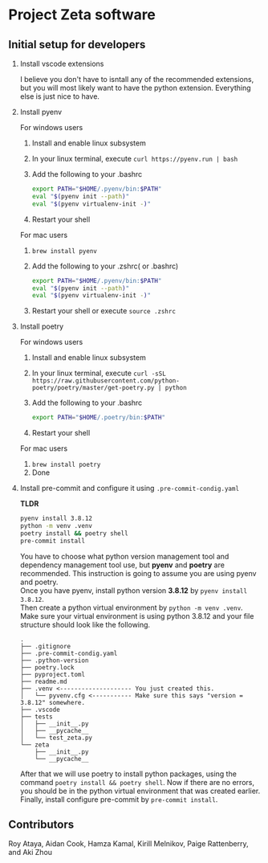 # Project Zeta software

## Initial setup for developers

1. Install vscode extensions

    I believe you don't have to isntall any of the recommended extensions, but you will most likely want to have the
    python extension. Everything else is just nice to have.

2. Install pyenv

    For windows users
    1. Install and enable linux subsystem
    2. In your linux terminal, execute `curl https://pyenv.run | bash`
    3. Add the following to your .bashrc

        ```bash
        export PATH="$HOME/.pyenv/bin:$PATH"
        eval "$(pyenv init --path)"
        eval "$(pyenv virtualenv-init -)"
        ```

    4. Restart your shell

    For mac users
    1. `brew install pyenv`
    2. Add the following to your .zshrc( or .bashrc)

        ```bash
        export PATH="$HOME/.pyenv/bin:$PATH"
        eval "$(pyenv init --path)"
        eval "$(pyenv virtualenv-init -)"
        ```

    3. Restart your shell or execute `source .zshrc`

3. Install poetry

    For windows users
    1. Install and enable linux subsystem
    2. In your linux terminal, execute `curl -sSL https://raw.githubusercontent.com/python-poetry/poetry/master/get-poetry.py | python`
    3. Add the following to your .bashrc

        ```bash
        export PATH="$HOME/.poetry/bin:$PATH"
        ```

    4. Restart your shell

    For mac users
    1. `brew install poetry`
    2. Done

4. Install pre-commit and configure it using `.pre-commit-condig.yaml`

    **TLDR**

    ```bash
    pyenv install 3.8.12
    python -m venv .venv
    poetry install && poetry shell
    pre-commit install
    ```

    You have to choose what python version management tool and dependency management tool use, but **pyenv** and
    **poetry** are recommended. This instruction is going to assume you are using pyenv and poetry.\
    Once you have pyenv, install python version **3.8.12** by `pyenv install 3.8.12`.\
    Then create a python virtual environment by `python -m venv .venv`.
    Make sure your virtual environment is using python 3.8.12 and your file structure should look like the following.

    ```file structure
    .
    ├── .gitignore
    ├── .pre-commit-condig.yaml
    ├── .python-version
    ├── poetry.lock
    ├── pyproject.toml
    ├── readme.md
    ├── .venv <-------------------- You just created this.
    │   └── pyvenv.cfg <----------- Make sure this says "version = 3.8.12" somewhere.
    ├── .vscode
    ├── tests
    │   ├── __init__.py
    │   ├── __pycache__
    │   └── test_zeta.py
    └── zeta
        ├── __init__.py
        └── __pycache__
    ```

    After that we will use poetry to install python packages, using the command `poetry install && poetry shell`.
    Now if there are no errors, you should be in the python virtual environment that was created earlier.\
    Finally, install configure pre-commit by `pre-commit install`.

## Contributors

Roy Ataya, Aidan Cook, Hamza Kamal, Kirill Melnikov, Paige Rattenberry, and Aki Zhou
